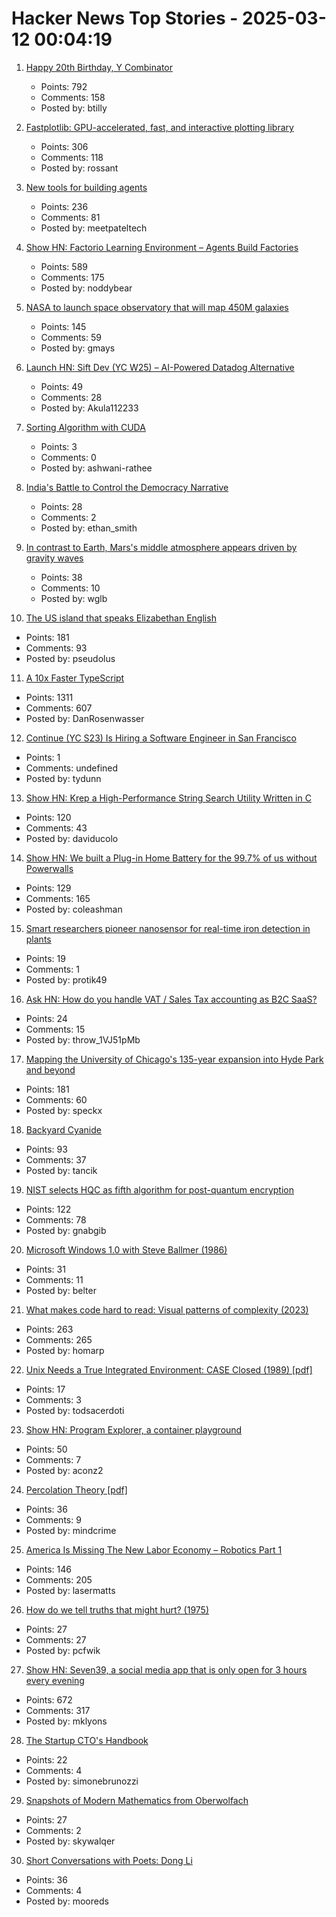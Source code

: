 # Hacker News Top Stories - 2025-03-12 00:04:19

1. [Happy 20th Birthday, Y Combinator](https://twitter.com/garrytan/status/1899092996702048709)
   - Points: 792
   - Comments: 158
   - Posted by: btilly

2. [Fastplotlib: GPU-accelerated, fast, and interactive plotting library](https://medium.com/@caitlin9165/fastplotlib-driving-scientific-discovery-through-data-visualization-418f8bff094c)
   - Points: 306
   - Comments: 118
   - Posted by: rossant

3. [New tools for building agents](https://openai.com/index/new-tools-for-building-agents/)
   - Points: 236
   - Comments: 81
   - Posted by: meetpateltech

4. [Show HN: Factorio Learning Environment – Agents Build Factories](https://jackhopkins.github.io/factorio-learning-environment/)
   - Points: 589
   - Comments: 175
   - Posted by: noddybear

5. [NASA to launch space observatory that will map 450M galaxies](https://www.nbcnews.com/science/space/nasa-spherex-space-observatory-launch-map-galaxies-universe-rcna190877)
   - Points: 145
   - Comments: 59
   - Posted by: gmays

6. [Launch HN: Sift Dev (YC W25) – AI-Powered Datadog Alternative](undefined)
   - Points: 49
   - Comments: 28
   - Posted by: Akula112233

7. [Sorting Algorithm with CUDA](https://ashwanirathee.com/blog/2025/sort2/)
   - Points: 3
   - Comments: 0
   - Posted by: ashwani-rathee

8. [India's Battle to Control the Democracy Narrative](https://www.theplankmag.com/india-democracy-narrative)
   - Points: 28
   - Comments: 2
   - Posted by: ethan_smith

9. [In contrast to Earth, Mars's middle atmosphere appears driven by gravity waves](https://phys.org/news/2025-03-contrast-earth-mars-middle-atmosphere.html)
   - Points: 38
   - Comments: 10
   - Posted by: wglb

10. [The US island that speaks Elizabethan English](https://www.bbc.com/travel/article/20190623-the-us-island-that-speaks-elizabethan-english)
   - Points: 181
   - Comments: 93
   - Posted by: pseudolus

11. [A 10x Faster TypeScript](https://devblogs.microsoft.com/typescript/typescript-native-port/)
   - Points: 1311
   - Comments: 607
   - Posted by: DanRosenwasser

12. [Continue (YC S23) Is Hiring a Software Engineer in San Francisco](https://www.ycombinator.com/companies/continue/jobs/smcxRnM-software-engineer)
   - Points: 1
   - Comments: undefined
   - Posted by: tydunn

13. [Show HN: Krep a High-Performance String Search Utility Written in C](https://davidesantangelo.github.io/krep/)
   - Points: 120
   - Comments: 43
   - Posted by: daviducolo

14. [Show HN: We built a Plug-in Home Battery for the 99.7% of us without Powerwalls](https://pilaenergy.com)
   - Points: 129
   - Comments: 165
   - Posted by: coleashman

15. [Smart researchers pioneer nanosensor for real-time iron detection in plants](https://news.mit.edu/2025/smart-researchers-pioneer-nanosensor-real-time-iron-detection-plants-0306)
   - Points: 19
   - Comments: 1
   - Posted by: protik49

16. [Ask HN: How do you handle VAT / Sales Tax accounting as B2C SaaS?](undefined)
   - Points: 24
   - Comments: 15
   - Posted by: throw_1VJ51pMb

17. [Mapping the University of Chicago's 135-year expansion into Hyde Park and beyond](https://chicagomaroon.github.io/data-visualizations/2025/uchicago-property/)
   - Points: 181
   - Comments: 60
   - Posted by: speckx

18. [Backyard Cyanide](https://suziepetryk.com/blog/cyanide.html)
   - Points: 93
   - Comments: 37
   - Posted by: tancik

19. [NIST selects HQC as fifth algorithm for post-quantum encryption](https://www.nist.gov/news-events/news/2025/03/nist-selects-hqc-fifth-algorithm-post-quantum-encryption)
   - Points: 122
   - Comments: 78
   - Posted by: gnabgib

20. [Microsoft Windows 1.0 with Steve Ballmer (1986)](https://www.youtube.com/watch?v=EtuDS0ntaJY)
   - Points: 31
   - Comments: 11
   - Posted by: belter

21. [What makes code hard to read: Visual patterns of complexity (2023)](https://seeinglogic.com/posts/visual-readability-patterns/)
   - Points: 263
   - Comments: 265
   - Posted by: homarp

22. [Unix Needs a True Integrated Environment: CASE Closed (1989) [pdf]](http://www.bitsavers.org/pdf/xerox/parc/techReports/CSL-89-4_UNIX_Needs_A_True_Integrated_Environment.pdf)
   - Points: 17
   - Comments: 3
   - Posted by: todsacerdoti

23. [Show HN: Program Explorer, a container playground](https://programexplorer.org/)
   - Points: 50
   - Comments: 7
   - Posted by: aconz2

24. [Percolation Theory [pdf]](https://web.mit.edu/ceder/publications/Percolation.pdf)
   - Points: 36
   - Comments: 9
   - Posted by: mindcrime

25. [America Is Missing The New Labor Economy – Robotics Part 1](https://semianalysis.com/2025/03/11/america-is-missing-the-new-labor-economy-robotics-part-1/)
   - Points: 146
   - Comments: 205
   - Posted by: lasermatts

26. [How do we tell truths that might hurt? (1975)](https://www.cs.virginia.edu/~evans/cs655/readings/ewd498.html)
   - Points: 27
   - Comments: 27
   - Posted by: pcfwik

27. [Show HN: Seven39, a social media app that is only open for 3 hours every evening](https://www.seven39.com)
   - Points: 672
   - Comments: 317
   - Posted by: mklyons

28. [The Startup CTO's Handbook](https://github.com/ZachGoldberg/Startup-CTO-Handbook/blob/main/StartupCTOHandbook.md)
   - Points: 22
   - Comments: 4
   - Posted by: simonebrunozzi

29. [Snapshots of Modern Mathematics from Oberwolfach](https://www.imaginary.org/snapshots)
   - Points: 27
   - Comments: 2
   - Posted by: skywalqer

30. [Short Conversations with Poets: Dong Li](https://www.mcsweeneys.net/articles/dong-li)
   - Points: 36
   - Comments: 4
   - Posted by: mooreds

